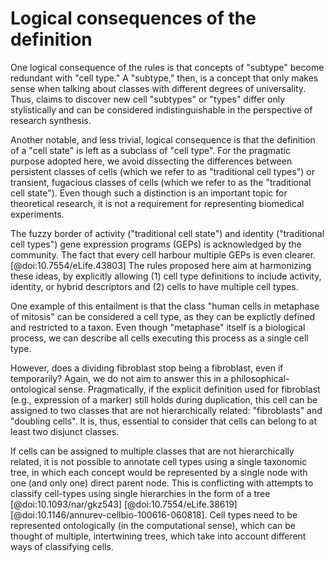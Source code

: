 # Logical consequences of the definition

One logical consequence of the rules is that concepts of "subtype" become redundant with "cell type." A "subtype," then, is a concept that only makes sense when talking about classes with different degrees of universality. Thus, claims to discover new cell "subtypes" or "types" differ only stylistically and can be considered indistinguishable in the perspective of research synthesis. 

Another notable, and less trivial, logical consequence is that the definition of a "cell state" is left as a subclass of "cell type".  For the pragmatic purpose adopted here, we  avoid dissecting the differences between persistent classes of cells (which we refer to as "traditional cell types") or transient, fugacious classes of cells (which we refer to as the "traditional cell state"). Even though such a distinction is an important topic for theoretical research, it is not a requirement for representing biomedical experiments. 

The fuzzy border  of activity ("traditional cell state") and identity ("traditional cell types") gene expression programs (GEPs) is acknowledged by the community. The fact that every cell harbour multiple GEPs is even clearer.[@doi:10.7554/eLife.43803] The rules proposed here aim at harmonizing these ideas, by explicitly allowing (1) cell type definitions to include activity, identity, or hybrid descriptors and (2) cells to have multiple cell types. 

One example of this entailment is that the class "human cells in metaphase of mitosis" can be considered a cell type, as they can be explictly defined and restricted to a taxon. Even though "metaphase" itself is a  biological process, we can describe all cells executing this process as a single cell type. 

However, does a dividing fibroblast stop being a fibroblast, even if temporarily? Again, we do not aim to answer this in a philosophical-ontological sense. Pragmatically, if the explicit definition used for fibroblast (e.g., expression of a marker) still holds during duplication, this cell can be assigned to two  classes that are not hierarchically related: "fibroblasts" and "doubling cells". It is, thus, essential to consider that cells can belong to at least two disjunct classes.

If cells can be assigned to multiple classes that are not hierarchically related, it is not possible to annotate cell types using a single taxonomic tree, in which each concept would be represented by a single node with one (and only one) direct parent node. This is conflicting with attempts to classify cell-types using single hierarchies in the form of a tree [@doi:10.1093/nar/gkz543] [@doi:10.7554/eLife.38619] [@doi:10.1146/annurev-cellbio-100616-060818].  Cell types need to be represented ontologically (in the computational sense), which can be thought of multiple, intertwining trees, which take into account different ways of classifying cells. 




